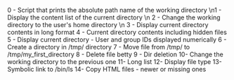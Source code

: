 0 - Script that prints the absolute path name of the working directory \n1 - Display the content list of the current directory \n
2 - Change the working directory to the user's home directory \n
3 - Display current directory contents in long format
4 - Current directory contents including hidden files
5 - Display current directory - User and group IDs displayed numerically
6 - Create a directory in /tmp/ directory
7 - Move file from /tmp/ to /tmp/my_first_directory
8 - Delete file betty
9 - Dir deletion 
10- Change the working directory to the previous one
11- Long list
12- Display file type
13- Symbolic link to /bin/ls
14- Copy HTML files - newer or missing ones
